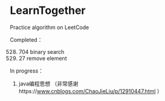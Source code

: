 # LearnTogether
Practice algorithm on LeetCode 

Completed：

0528. 704 binary search
0529. 27 remove element

In progress：
1. java编程思想 （非常感谢https://www.cnblogs.com/ChaoJieLiu/p/12910447.html ）
